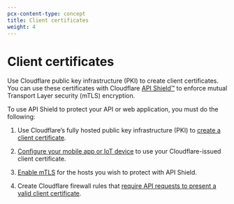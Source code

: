 ```yaml
---
pcx-content-type: concept
title: Client certificates
weight: 4
---
```


# Client certificates

Use Cloudflare public key infrastructure (PKI) to create client certificates. You can use these certificates with Cloudflare [API Shield™](/api-shield) to enforce mutual Transport Layer security (mTLS) encryption.

To use API Shield to protect your API or web application, you must do the following:

1.  Use Cloudflare’s fully hosted public key infrastructure (PKI) to [create a client certificate](/ssl/create-a-client-certificate/).

2.  [Configure your mobile app or IoT device](/ssl/configure-your-mobile-app-or-iot-device/) to use your Cloudflare-issued client certificate.

3.  [Enable mTLS](/ssl/enable-mtls/) for the hosts you wish to protect with API Shield.

4.  Create Cloudflare firewall rules that [require API requests to present a valid client certificate](/api-shield/products/mtls/configure).
